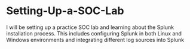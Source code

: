 # Setting-Up-a-SOC-Lab
I will be setting up a practice SOC lab and learning about the Splunk installation process. This includes configuring Splunk in both Linux and Windows environments and integrating different log sources into Splunk
